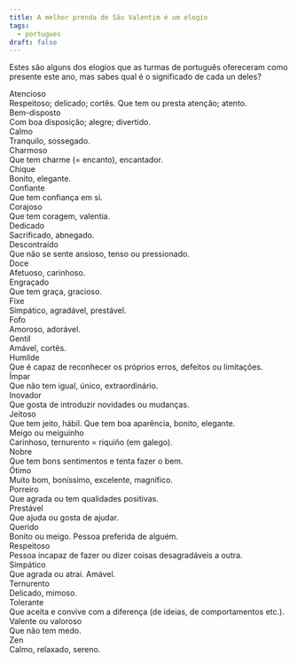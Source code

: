 ```yaml
---
title: A melhor prenda de São Valentim é um elogio
tags:
  - portugues
draft: false
---
```

Estes são alguns dos elogios que as turmas de português ofereceram como presente este ano, mas sabes qual é o significado de cada un deles?

<e-card color="1">
  <div>Atencioso</div>
  <div>Respeitoso; delicado; cortês. Que tem ou presta atenção; atento.</div>
</e-card>

<e-card color="5">
  <div>Bem-disposto</div>
  <div>Com boa disposição; alegre; divertido.</div>
</e-card>

<e-card color="7">
  <div>Calmo</div>
  <div>Tranquilo, sossegado.</div>
</e-card>

<e-card color="10">
  <div>Charmoso</div>
  <div>Que tem charme (= encanto), encantador.</div>
</e-card>

<e-card color="2">
  <div>Chique</div>
  <div>Bonito, elegante.</div>
</e-card>

<e-card color="3">
  <div>Confiante</div>
  <div>Que tem confiança em si.</div>
</e-card>

<e-card color="4">
  <div>Corajoso</div>
  <div>Que tem coragem, valentia.</div>
</e-card>

<e-card color="1">
  <div>Dedicado</div>
  <div>Sacrificado, abnegado.</div>
</e-card>

<e-card color="5">
  <div>Descontraído</div>
  <div>Que não se sente ansioso, tenso ou pressionado.</div>
</e-card>

<e-card color="7">
  <div>Doce</div>
  <div>Afetuoso, carinhoso.</div>
</e-card>

<e-card color="10">
  <div>Engraçado</div>
  <div>Que tem graça, gracioso.</div>
</e-card>

<e-card color="2">
  <div>Fixe</div>
  <div>Simpático, agradável, prestável.</div>
</e-card>

<e-card color="3">
  <div>Fofo</div>
  <div>Amoroso, adorável.</div>
</e-card>

<e-card color="4">
  <div>Gentil</div>
  <div>Amável, cortês.</div>
</e-card>

<e-card color="1">
  <div>Humilde</div>
  <div>Que é capaz de reconhecer os próprios erros, defeitos ou limitações.</div>
</e-card>

<e-card color="5">
  <div>Ímpar</div>
  <div>Que não tem igual, único, extraordinário.</div>
</e-card>

<e-card color="7">
  <div>Inovador</div>
  <div>Que gosta de introduzir novidades ou mudanças.</div>
</e-card>

<e-card color="1">
  <div>Jeitoso</div>
  <div>Que tem jeito, hábil. Que tem boa aparência, bonito, elegante.</div>
</e-card>

<e-card color="5">
  <div>Meigo ou meiguinho</div>
  <div>Carinhoso, ternurento = riquiño (em galego).</div>
</e-card>

<e-card color="7">
  <div>Nobre</div>
  <div>Que tem bons sentimentos e tenta fazer o bem.</div>
</e-card>

<e-card color="10">
  <div>Ótimo</div>
  <div>Muito bom, boníssimo, excelente, magnífico.</div>
</e-card>

<e-card color="2">
  <div>Porreiro</div>
  <div>Que agrada ou tem qualidades positivas.</div>
</e-card>

<e-card color="3">
  <div>Prestável</div>
  <div>Que ajuda ou gosta de ajudar.</div>
</e-card>

<e-card color="4">
  <div>Querido</div>
  <div>Bonito ou meigo. Pessoa preferida de alguém.</div>
</e-card>

<e-card color="1">
  <div>Respeitoso</div>
  <div>Pessoa incapaz de fazer ou dizer coisas desagradáveis a outra.</div>
</e-card>

<e-card color="5">
  <div>Simpático</div>
  <div>Que agrada ou atrai. Amável.</div>
</e-card>

<e-card color="7">
  <div>Ternurento</div>
  <div>Delicado, mimoso.</div>
</e-card>

<e-card color="10">
  <div>Tolerante</div>
  <div>Que aceita e convive com a diferença (de ideias, de comportamentos etc.).</div>
</e-card>

<e-card color="2">
  <div>Valente ou valoroso</div>
  <div>Que não tem medo.</div>
</e-card>

<e-card color="3">
  <div>Zen</div>
  <div>Calmo, relaxado, sereno.</div>
</e-card>